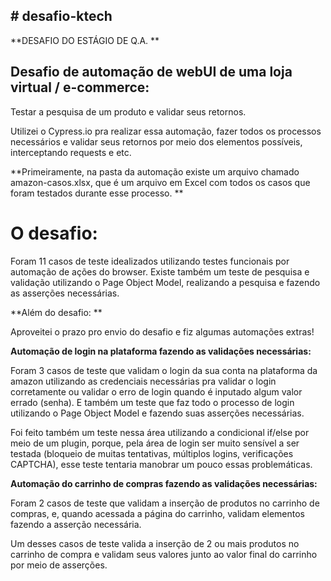 ## # desafio-ktech
**DESAFIO DO ESTÁGIO DE Q.A. **

## Desafio de automação de webUI de uma loja virtual / e-commerce:

Testar a pesquisa de um produto e validar seus retornos.

Utilizei o Cypress.io pra realizar essa automação, fazer todos os processos necessários e validar seus retornos por meio dos elementos possíveis, interceptando requests e etc.

**Primeiramente, na pasta da automação existe um arquivo chamado amazon-casos.xlsx, que é um arquivo em Excel com todos os casos que foram testados durante esse processo. **

# O desafio:

Foram 11 casos de teste idealizados utilizando testes funcionais por automação de ações do browser. Existe também um teste de pesquisa e validação utilizando o Page Object Model, realizando a pesquisa e fazendo as asserções necessárias.

**Além do desafio: **

Aproveitei o prazo pro envio do desafio e fiz algumas automações extras!

**Automação de login na plataforma fazendo as validações necessárias:**

Foram 3 casos de teste que validam o login da sua conta na plataforma da amazon utilizando as credenciais necessárias pra validar o login corretamente ou validar o erro de login quando é inputado algum valor errado (senha). E também um teste que faz todo o processo de login utilizando o Page Object Model e fazendo suas asserções necessárias.

Foi feito também um teste nessa área utilizando a condicional if/else por meio de um plugin, porque, pela área de login ser muito sensível a ser testada (bloqueio de muitas tentativas, múltiplos logins, verificações CAPTCHA), esse teste tentaria manobrar um pouco essas problemáticas.

**Automação do carrinho de compras fazendo as validações necessárias:**

Foram 2 casos de teste que validam a inserção de produtos no carrinho de compras, e, quando acessada a página do carrinho, validam elementos fazendo a asserção necessária.

Um desses casos de teste valida a inserção de 2 ou mais produtos no carrinho de compra e validam seus valores junto ao valor final do carrinho por meio de asserções.

